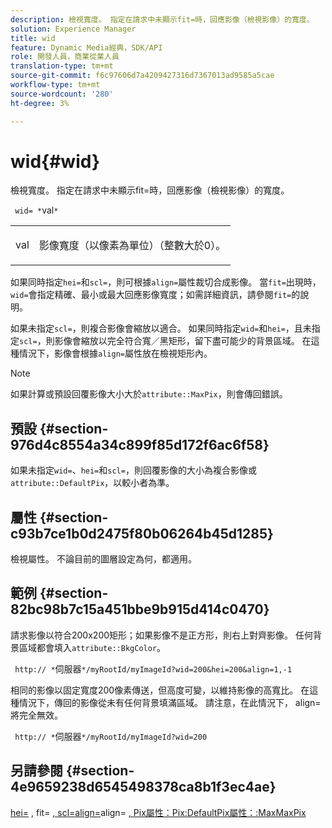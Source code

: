 ```yaml
---
description: 檢視寬度。 指定在請求中未顯示fit=時，回應影像（檢視影像）的寬度。
solution: Experience Manager
title: wid
feature: Dynamic Media經典，SDK/API
role: 開發人員，商業從業人員
translation-type: tm+mt
source-git-commit: f6c97606d7a4209427316d7367013ad9585a5cae
workflow-type: tm+mt
source-wordcount: '280'
ht-degree: 3%

---
```



# wid{#wid}

檢視寬度。 指定在請求中未顯示fit=時，回應影像（檢視影像）的寬度。

` wid= *`val`*`

<table id="simpletable_E217453246F5441C896C1F69EA4D4218"> 
 <tr class="strow"> 
  <td class="stentry"> <p> <span class="varname"> val  </span> </p> </td> 
  <td class="stentry"> <p>影像寬度（以像素為單位）（整數大於0）。 </p> </td> 
 </tr> 
</table>

如果同時指定`hei=`和`scl=`，則可根據`align=`屬性裁切合成影像。 當`fit=`出現時，`wid=`會指定精確、最小或最大回應影像寬度；如需詳細資訊，請參閱`fit=`的說明。

如果未指定`scl=`，則複合影像會縮放以適合。 如果同時指定`wid=`和`hei=`，且未指定`scl=`，則影像會縮放以完全符合寬／黑矩形，留下盡可能少的背景區域。 在這種情況下，影像會根據`align=`屬性放在檢視矩形內。

>[!NOTE]
>
>如果計算或預設回覆影像大小大於`attribute::MaxPix`，則會傳回錯誤。

## 預設 {#section-976d4c8554a34c899f85d172f6ac6f58}

如果未指定`wid=`、`hei=`和`scl=`，則回覆影像的大小為複合影像或`attribute::DefaultPix`，以較小者為準。

## 屬性 {#section-c93b7ce1b0d2475f80b06264b45d1285}

檢視屬性。 不論目前的圖層設定為何，都適用。

## 範例 {#section-82bc98b7c15a451bbe9b915d414c0470}

請求影像以符合200x200矩形；如果影像不是正方形，則右上對齊影像。 任何背景區域都會填入`attribute::BkgColor`。

` http:// *`伺服器`*/myRootId/myImageId?wid=200&hei=200&align=1,-1`

相同的影像以固定寬度200像素傳送，但高度可變，以維持影像的高寬比。 在這種情況下，傳回的影像從未有任何背景填滿區域。 請注意，在此情況下， align=將完全無效。

` http:// *`伺服器`*/myRootId/myImageId?wid=200`

## 另請參閱 {#section-4e9659238d6545498378ca8b1f3ec4ae}

[hei=](../../../../../is-api/http-ref/image-serving-api-ref/c-http-protocol-reference/c-command-reference/r-is-http-hei.md#reference-6d6f556ccc0e4b98a815e8a5c1944a96) , fit= [, scl=align=](../../../../../is-api/http-ref/image-serving-api-ref/c-http-protocol-reference/c-command-reference/r-fit.md#reference-f11bff6d93d143d6b135de3a923bc989)align= [, ](../../../../../is-api/http-ref/image-serving-api-ref/c-http-protocol-reference/c-command-reference/r-scl.md#reference-b2a74e493d0d407e98fe350551ba3fcc) [](../../../../../is-api/http-ref/image-serving-api-ref/c-http-protocol-reference/c-command-reference/r-align.md#reference-b7d6b87c75124d78884f916dd6544bc7) [](../../../../../is-api/image-catalog/image-serving-api-ref/c-image-catalog-reference/c-attributes-reference/r-defaultpix.md#reference-996b2c22b30f4fd9b970c84063306df1) [Pix屬性：Pix:DefaultPix屬性：:MaxMaxPix](../../../../../is-api/image-catalog/image-serving-api-ref/c-image-catalog-reference/c-attributes-reference/r-maxpix.md#reference-e167d396ac794079ba8b5e6eb16eeda5)
